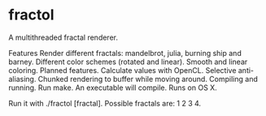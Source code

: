 # fractol

A multithreaded fractal renderer.

Features
Render different fractals: mandelbrot, julia, burning ship and barney.
Different color schemes (rotated and linear).
Smooth and linear coloring.
Planned features.
Calculate values with OpenCL.
Selective anti-aliasing.
Chunked rendering to buffer while moving around.
Compiling and running.
Run make. An executable will compile. Runs on OS X.

Run it with ./fractol [fractal]. Possible fractals are: 1 2 3 4.
